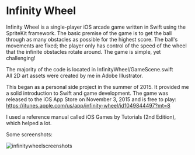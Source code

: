 # Infinity Wheel
Infinity Wheel is a single-player iOS arcade game written in Swift using the SpriteKit framework. The basic premise of the game is to get the ball through as many obstacles as possible for the highest score. The ball's movements are fixed; the player only has control of the speed of the wheel that the infinite obstacles rotate around. The game is simple, yet challenging!

The majority of the code is located in InfinityWheel/GameScene.swift  
All 2D art assets were created by me in Adobe Illustrator.


This began as a personal side project in the summer of 2015. It provided me a solid introduction to Swift and game development. 
The game was released to the iOS App Store on November 3, 2015 and is free to play:  
https://itunes.apple.com/us/app/infinity-wheel/id1049844497?mt=8




I used a reference manual called iOS Games by Tutorials (2nd Edition), which helped a lot.


Some screenshots:


![infinitywheelscreenshots](https://cloud.githubusercontent.com/assets/15040875/21624849/b17df90a-d1d6-11e6-8a81-9e919d00b9ff.png)




